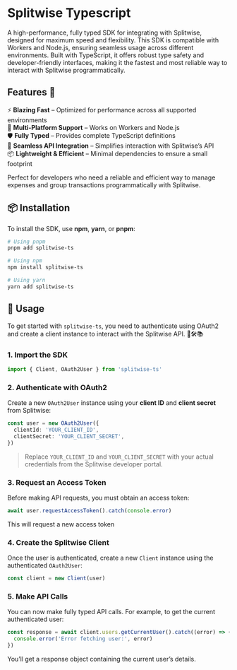 # Splitwise Typescript

A high-performance, fully typed SDK for integrating with Splitwise, designed for maximum speed and flexibility. This SDK is compatible with Workers and Node.js, ensuring seamless usage across different environments. Built with TypeScript, it offers robust type safety and developer-friendly interfaces, making it the fastest and most reliable way to interact with Splitwise programmatically.

## Features 🎉

⚡ **Blazing Fast** – Optimized for performance across all supported environments  
🔄 **Multi-Platform Support** – Works on Workers and Node.js  
🛡️ **Fully Typed** – Provides complete TypeScript definitions  
🔗 **Seamless API Integration** – Simplifies interaction with Splitwise’s API  
📦 **Lightweight & Efficient** – Minimal dependencies to ensure a small footprint  

Perfect for developers who need a reliable and efficient way to manage expenses and group transactions programmatically with Splitwise. 

## 📦 Installation

To install the SDK, use **npm**, **yarn**, or **pnpm**:

```sh
# Using pnpm
pnpm add splitwise-ts

# Using npm
npm install splitwise-ts

# Using yarn
yarn add splitwise-ts
```

## 🚀 Usage

To get started with `splitwise-ts`, you need to authenticate using OAuth2 and create a client instance to interact with the Splitwise API. 🧠🛠️📚

### 1. Import the SDK 

```ts
import { Client, OAuth2User } from 'splitwise-ts'
```

### 2. Authenticate with OAuth2 

Create a new `OAuth2User` instance using your **client ID** and **client secret** from Splitwise:

```ts
const user = new OAuth2User({
  clientId: 'YOUR_CLIENT_ID',
  clientSecret: 'YOUR_CLIENT_SECRET',
})
```

> Replace `YOUR_CLIENT_ID` and `YOUR_CLIENT_SECRET` with your actual credentials from the Splitwise developer portal.

### 3. Request an Access Token 

Before making API requests, you must obtain an access token:

```ts
await user.requestAccessToken().catch(console.error)
```

This will request a new access token

### 4. Create the Splitwise Client

Once the user is authenticated, create a new `Client` instance using the authenticated `OAuth2User`:

```ts
const client = new Client(user)
```

### 5. Make API Calls

You can now make fully typed API calls. For example, to get the current authenticated user:
```ts
const response = await client.users.getCurrentUser().catch((error) => {
  console.error('Error fetching user:', error)
})
```

You’ll get a response object containing the current user’s details.

